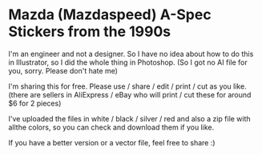 # Mazda (Mazdaspeed) A-Spec Stickers from the 1990s

I'm an engineer and not a designer. So I have no idea about how to do this in Illustrator, so I did the whole thing in Photoshop. (So I got no AI file for you, sorry. Please don't hate me)

I'm sharing this for free. Please use / share / edit / print / cut as you like. (there are sellers in AliExpress / eBay who will print / cut these for around $6 for 2 pieces)

I've uploaded the files in white / black / silver / red and also a zip file with allthe colors, so you can check and download them if you like.

If you have a better version or a vector file, feel free to share :)
